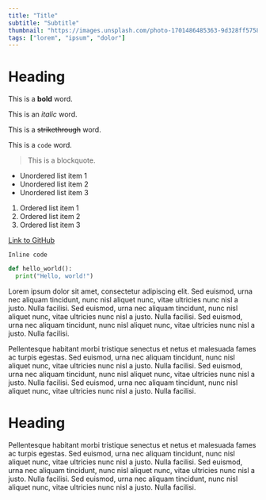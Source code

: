 ```yaml
---
title: "Title"
subtitle: "Subtitle"
thumbnail: "https://images.unsplash.com/photo-1701486485363-9d328ff5758a?q=80&w=928&auto=format&fit=crop&ixlib=rb-4.0.3&ixid=M3wxMjA3fDB8MHxwaG90by1wYWdlfHx8fGVufDB8fHx8fA%3D%3D"
tags: ["lorem", "ipsum", "dolor"]
---
```


# Heading

This is a **bold** word.

This is an _italic_ word.

This is a ~~strikethrough~~ word.

This is a `code` word.

> This is a blockquote.

- Unordered list item 1
- Unordered list item 2
- Unordered list item 3

1. Ordered list item 1
2. Ordered list item 2
3. Ordered list item 3

[Link to GitHub](https://github.com)

<!-- ![Image](https://example.com/image.jpg) -->

`Inline code`

```python
def hello_world():
  print("Hello, world!")
```

Lorem ipsum dolor sit amet, consectetur adipiscing elit. Sed euismod, urna nec aliquam tincidunt, nunc nisl aliquet nunc, vitae ultricies nunc nisl a justo. Nulla facilisi. Sed euismod, urna nec aliquam tincidunt, nunc nisl aliquet nunc, vitae ultricies nunc nisl a justo. Nulla facilisi. Sed euismod, urna nec aliquam tincidunt, nunc nisl aliquet nunc, vitae ultricies nunc nisl a justo. Nulla facilisi.

Pellentesque habitant morbi tristique senectus et netus et malesuada fames ac turpis egestas. Sed euismod, urna nec aliquam tincidunt, nunc nisl aliquet nunc, vitae ultricies nunc nisl a justo. Nulla facilisi. Sed euismod, urna nec aliquam tincidunt, nunc nisl aliquet nunc, vitae ultricies nunc nisl a justo. Nulla facilisi. Sed euismod, urna nec aliquam tincidunt, nunc nisl aliquet nunc, vitae ultricies nunc nisl a justo. Nulla facilisi.

# Heading

Pellentesque habitant morbi tristique senectus et netus et malesuada fames ac turpis egestas. Sed euismod, urna nec aliquam tincidunt, nunc nisl aliquet nunc, vitae ultricies nunc nisl a justo. Nulla facilisi. Sed euismod, urna nec aliquam tincidunt, nunc nisl aliquet nunc, vitae ultricies nunc nisl a justo. Nulla facilisi. Sed euismod, urna nec aliquam tincidunt, nunc nisl aliquet nunc, vitae ultricies nunc nisl a justo. Nulla facilisi.
